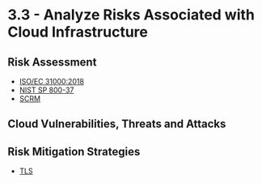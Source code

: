# 3.3 - Analyze Risks Associated with Cloud Infrastructure

## Risk Assessment

- [ISO/EC 31000:2018](https://www.iso.org/standard/65694.html)
- [NIST SP 800-37](https://csrc.nist.gov/pubs/sp/800/37/r2/final)
- [SCRM](../../Definitions/S.md#supply-chain-risk-management-scrm)

## Cloud Vulnerabilities, Threats and Attacks

## Risk Mitigation Strategies

- [TLS](../../Definitions/T.md#transport-layer-security-tls)
